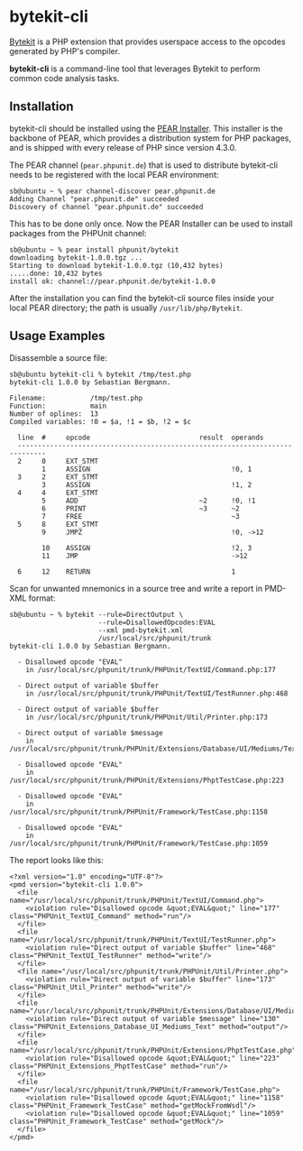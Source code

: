 bytekit-cli
===========

[Bytekit](http://www.bytekit.org/) is a PHP extension that provides userspace
access to the opcodes generated by PHP's compiler.

**bytekit-cli** is a command-line tool that leverages Bytekit to perform common
code analysis tasks.

Installation
------------

bytekit-cli should be installed using the [PEAR Installer](http://pear.php.net/). This installer is the backbone of PEAR, which provides a distribution system for PHP packages, and is shipped with every release of PHP since version 4.3.0.

The PEAR channel (`pear.phpunit.de`) that is used to distribute bytekit-cli needs to be registered with the local PEAR environment:

    sb@ubuntu ~ % pear channel-discover pear.phpunit.de
    Adding Channel "pear.phpunit.de" succeeded
    Discovery of channel "pear.phpunit.de" succeeded

This has to be done only once. Now the PEAR Installer can be used to install packages from the PHPUnit channel:

    sb@ubuntu ~ % pear install phpunit/bytekit
    downloading bytekit-1.0.0.tgz ...
    Starting to download bytekit-1.0.0.tgz (10,432 bytes)
    .....done: 10,432 bytes
    install ok: channel://pear.phpunit.de/bytekit-1.0.0

After the installation you can find the bytekit-cli source files inside your local PEAR directory; the path is usually `/usr/lib/php/Bytekit`.

Usage Examples
--------------

Disassemble a source file:

    sb@ubuntu bytekit-cli % bytekit /tmp/test.php
    bytekit-cli 1.0.0 by Sebastian Bergmann.

    Filename:           /tmp/test.php
    Function:           main
    Number of oplines:  13
    Compiled variables: !0 = $a, !1 = $b, !2 = $c

      line  #     opcode                           result  operands
      -----------------------------------------------------------------------------
      2     0     EXT_STMT
            1     ASSIGN                                   !0, 1
      3     2     EXT_STMT
            3     ASSIGN                                   !1, 2
      4     4     EXT_STMT
            5     ADD                              ~2      !0, !1
            6     PRINT                            ~3      ~2
            7     FREE                                     ~3
      5     8     EXT_STMT
            9     JMPZ                                     !0, ->12

            10    ASSIGN                                   !2, 3
            11    JMP                                      ->12

      6     12    RETURN                                   1

Scan for unwanted mnemonics in a source tree and write a report in PMD-XML
format:

    sb@ubuntu ~ % bytekit --rule=DirectOutput \
                          --rule=DisallowedOpcodes:EVAL
                          --xml pmd-bytekit.xml
                          /usr/local/src/phpunit/trunk
    bytekit-cli 1.0.0 by Sebastian Bergmann.

      - Disallowed opcode "EVAL"
        in /usr/local/src/phpunit/trunk/PHPUnit/TextUI/Command.php:177

      - Direct output of variable $buffer
        in /usr/local/src/phpunit/trunk/PHPUnit/TextUI/TestRunner.php:468

      - Direct output of variable $buffer
        in /usr/local/src/phpunit/trunk/PHPUnit/Util/Printer.php:173

      - Direct output of variable $message
        in /usr/local/src/phpunit/trunk/PHPUnit/Extensions/Database/UI/Mediums/Text.php:130

      - Disallowed opcode "EVAL"
        in /usr/local/src/phpunit/trunk/PHPUnit/Extensions/PhptTestCase.php:223

      - Disallowed opcode "EVAL"
        in /usr/local/src/phpunit/trunk/PHPUnit/Framework/TestCase.php:1158

      - Disallowed opcode "EVAL"
        in /usr/local/src/phpunit/trunk/PHPUnit/Framework/TestCase.php:1059

The report looks like this:

    <?xml version="1.0" encoding="UTF-8"?>
    <pmd version="bytekit-cli 1.0.0">
      <file name="/usr/local/src/phpunit/trunk/PHPUnit/TextUI/Command.php">
        <violation rule="Disallowed opcode &quot;EVAL&quot;" line="177" class="PHPUnit_TextUI_Command" method="run"/>
      </file>
      <file name="/usr/local/src/phpunit/trunk/PHPUnit/TextUI/TestRunner.php">
        <violation rule="Direct output of variable $buffer" line="468" class="PHPUnit_TextUI_TestRunner" method="write"/>
      </file>
      <file name="/usr/local/src/phpunit/trunk/PHPUnit/Util/Printer.php">
        <violation rule="Direct output of variable $buffer" line="173" class="PHPUnit_Util_Printer" method="write"/>
      </file>
      <file name="/usr/local/src/phpunit/trunk/PHPUnit/Extensions/Database/UI/Mediums/Text.php">
        <violation rule="Direct output of variable $message" line="130" class="PHPUnit_Extensions_Database_UI_Mediums_Text" method="output"/>
      </file>
      <file name="/usr/local/src/phpunit/trunk/PHPUnit/Extensions/PhptTestCase.php">
        <violation rule="Disallowed opcode &quot;EVAL&quot;" line="223" class="PHPUnit_Extensions_PhptTestCase" method="run"/>
      </file>
      <file name="/usr/local/src/phpunit/trunk/PHPUnit/Framework/TestCase.php">
        <violation rule="Disallowed opcode &quot;EVAL&quot;" line="1158" class="PHPUnit_Framework_TestCase" method="getMockFromWsdl"/>
        <violation rule="Disallowed opcode &quot;EVAL&quot;" line="1059" class="PHPUnit_Framework_TestCase" method="getMock"/>
      </file>
    </pmd>

